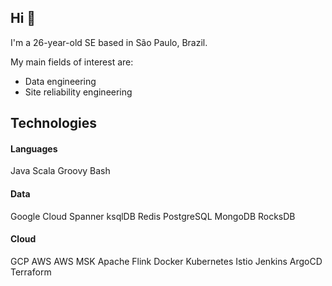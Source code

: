 ## Hi :wave:

I'm a 26-year-old SE based in São Paulo, Brazil.<br/>

My main fields of interest are:
* Data engineering
* Site reliability engineering

## Technologies

#### Languages
Java
Scala
Groovy
Bash

#### Data
Google Cloud Spanner
ksqlDB
Redis
PostgreSQL
MongoDB
RocksDB

#### Cloud
GCP
AWS
AWS MSK
Apache Flink
Docker
Kubernetes
Istio
Jenkins
ArgoCD
Terraform
